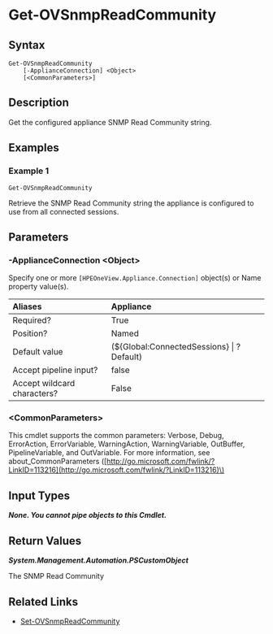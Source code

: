 ﻿---
description: GRetrieve Appliance SNMP Read Community.
---

# Get-OVSnmpReadCommunity

## Syntax

```text
Get-OVSnmpReadCommunity
    [-ApplianceConnection] <Object>
    [<CommonParameters>]
```

## Description

Get the configured appliance SNMP Read Community string.

## Examples

###  Example 1 

```text
Get-OVSnmpReadCommunity
```

Retrieve the SNMP Read Community string the appliance is configured to use from all connected sessions.

## Parameters

### -ApplianceConnection &lt;Object&gt;

Specify one or more `[HPEOneView.Appliance.Connection]` object(s) or Name property value(s).

| Aliases | Appliance |
| :--- | :--- |
| Required? | True |
| Position? | Named |
| Default value | (${Global:ConnectedSessions} &vert; ? Default) |
| Accept pipeline input? | false |
| Accept wildcard characters? | False |

### &lt;CommonParameters&gt;

This cmdlet supports the common parameters: Verbose, Debug, ErrorAction, ErrorVariable, WarningAction, WarningVariable, OutBuffer, PipelineVariable, and OutVariable. For more information, see about\_CommonParameters \([http://go.microsoft.com/fwlink/?LinkID=113216](http://go.microsoft.com/fwlink/?LinkID=113216)\)

## Input Types

_**None.  You cannot pipe objects to this Cmdlet.**_

## Return Values

_**System.Management.Automation.PSCustomObject**_

The SNMP Read Community

## Related Links

* [Set-OVSnmpReadCommunity](set-ovsnmpreadcommunity.md)
